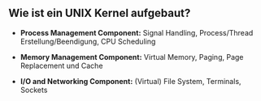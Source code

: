 Wie ist ein UNIX Kernel aufgebaut?
---
- **Process Management Component:**
Signal Handling, Process/Thread Erstellung/Beendigung, CPU Scheduling

- **Memory Management Component:**
Virtual Memory, Paging, Page Replacement und Cache

- **I/O and Networking Component:**
(Virtual) File System, Terminals, Sockets